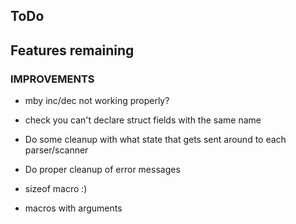 ## ToDo

## Features remaining
### IMPROVEMENTS



* mby inc/dec not working properly?
* check you can't declare struct fields with the same name

* Do some cleanup with what state that gets sent around to each parser/scanner
* Do proper cleanup of error messages
* sizeof macro :)
* macros with arguments
